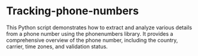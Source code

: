 # Tracking-phone-numbers
This Python script demonstrates how to extract and analyze various details from a phone number using the phonenumbers library. It provides a comprehensive overview of the phone number, including the country, carrier, time zones, and validation status.
